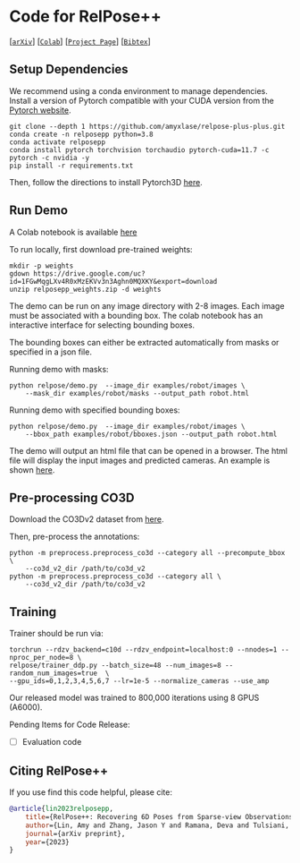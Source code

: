 # Code for RelPose++



[[`arXiv`](https://arxiv.org)]
[[`Colab`](https://colab.research.google.com/drive/1rbaauApqEdgNAzYX5yMn2WnC4yYjspPz?usp=sharing)]
[[`Project Page`](https://amyxlase.github.io/relpose-plus-plus/)]
[[`Bibtex`](#citing-relpose)]


## Setup Dependencies

We recommend using a conda environment to manage dependencies. Install a version of
Pytorch compatible with your CUDA version from the [Pytorch website](https://pytorch.org/get-started/locally/).

```
git clone --depth 1 https://github.com/amyxlase/relpose-plus-plus.git
conda create -n relposepp python=3.8
conda activate relposepp
conda install pytorch torchvision torchaudio pytorch-cuda=11.7 -c pytorch -c nvidia -y
pip install -r requirements.txt
```

Then, follow the directions to install Pytorch3D [here](https://github.com/facebookresearch/pytorch3d/blob/main/INSTALL.md).


## Run Demo

A Colab notebook is available [here](https://colab.research.google.com/drive/1rbaauApqEdgNAzYX5yMn2WnC4yYjspPz?usp=sharing)

To run locally, first download pre-trained weights:
```
mkdir -p weights
gdown https://drive.google.com/uc?id=1FGwMqgLXv4R0xMzEKVv3n3Aghn0MQXKY&export=download
unzip relposepp_weights.zip -d weights
```

The demo can be run on any image directory with 2-8 images. Each image must be
associated with a bounding box. The colab notebook has an interactive interface for
selecting bounding boxes.

The bounding boxes can either be extracted automatically from masks or specified in a
json file.

Running demo with masks:
```
python relpose/demo.py  --image_dir examples/robot/images \
    --mask_dir examples/robot/masks --output_path robot.html
```

Running demo with specified bounding boxes:
```
python relpose/demo.py  --image_dir examples/robot/images \
    --bbox_path examples/robot/bboxes.json --output_path robot.html
```

The demo will output an html file that can be opened in a browser. The html file will
display the input images and predicted cameras. An example is shown [here](https://amyxlase.github.io/relpose-plus-plus/robot.html).

## Pre-processing CO3D

Download the CO3Dv2 dataset from [here](https://github.com/facebookresearch/co3d/tree/main).

Then, pre-process the annotations:
```
python -m preprocess.preprocess_co3d --category all --precompute_bbox \
    --co3d_v2_dir /path/to/co3d_v2
python -m preprocess.preprocess_co3d --category all \
    --co3d_v2_dir /path/to/co3d_v2
```


## Training

Trainer should be run via:
```
torchrun --rdzv_backend=c10d --rdzv_endpoint=localhost:0 --nnodes=1 --nproc_per_node=8 \
relpose/trainer_ddp.py --batch_size=48 --num_images=8 --random_num_images=true  \
--gpu_ids=0,1,2,3,4,5,6,7 --lr=1e-5 --normalize_cameras --use_amp 
```
Our released model was trained to 800,000 iterations using 8 GPUS (A6000).


Pending Items for Code Release: 
- [ ] Evaluation code



## Citing RelPose++

If you use find this code helpful, please cite:

```BibTeX
@article{lin2023relposepp,
    title={RelPose++: Recovering 6D Poses from Sparse-view Observations},
    author={Lin, Amy and Zhang, Jason Y and Ramana, Deva and Tulsiani, Shubham},
    journal={arXiv preprint},
    year={2023}
}
```
